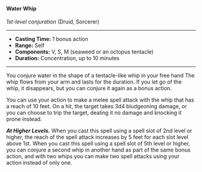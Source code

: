 #### Water Whip
*1st-level conjuration* (Druid, Sorcerer)
___
- **Casting Time:** 1 bonus action 
- **Range:** Self 
- **Components:** V, S, M (seaweed or an octopus tentacle) 
- **Duration:** Concentration, up to 10 minutes 
---
You conjure water in the shape of a tentacle-like whip in your free hand The whip flows from your arm and lasts for the duration. If you let go of the whip, it disappears, but you can conjure it again as a bonus action. 

You can use your action to make a melee spell attack with the whip that has a reach of 10 feet. On a hit, the target takes 3d4 bludgeoning damage, or you can choose to trip the target, dealing it no damage and knocking it prone instead.

***At Higher Levels.*** When you cast this spell using a spell slot of 2nd level or higher, the reach of the spell attack increases by 5 feet for each slot level above 1st. When you cast this spell using a spell slot of 5th level or higher, you can conjure a second whip in another hand as part of the same bonus action, and with two whips you can make two spell attacks using your action instead of only one. 
